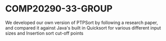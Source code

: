 # COMP20290-33-GROUP
We developed our own version of PTPSort by following a research paper, and compared it against Java's built in Quicksort for various different input sizes and Insertion sort cut-off points
